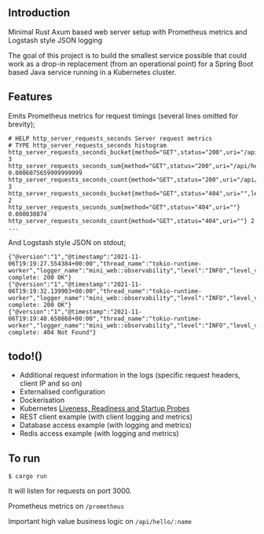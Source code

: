 ## Introduction

Minimal Rust Axum based web server setup with Prometheus metrics and Logstash style JSON logging

The goal of this project is to build the smallest service possible that could work as a drop-in replacement (from an operational point) for a Spring Boot based Java service running in a Kubernetes cluster.

## Features

Emits Prometheus metrics for request timings (several lines omitted for brevity);
```
# HELP http_server_requests_seconds Server request metrics
# TYPE http_server_requests_seconds histogram
http_server_requests_seconds_bucket{method="GET",status="200",uri="/api/hello/:name",le="0.5"} 3
http_server_requests_seconds_sum{method="GET",status="200",uri="/api/hello/:name"} 0.0006075659999999999
http_server_requests_seconds_count{method="GET",status="200",uri="/api/hello/:name"} 3
http_server_requests_seconds_bucket{method="GET",status="404",uri="",le="0.5"} 2
http_server_requests_seconds_sum{method="GET",status="404",uri=""} 0.000030874
http_server_requests_seconds_count{method="GET",status="404",uri=""} 2
...
```

And Logstash style JSON on stdout;
```
{"@version":"1","@timestamp":"2021-11-06T19:19:27.554384+00:00","thread_name":"tokio-runtime-worker","logger_name":"mini_web::observability","level":"INFO","level_value":5,"matched_path":"/api/hello/:name","requested_uri":"/api/hello/world","method":"GET","elapsed_time":0,"status":"200","message":"Request complete: 200 OK"}
{"@version":"1","@timestamp":"2021-11-06T19:19:32.139903+00:00","thread_name":"tokio-runtime-worker","logger_name":"mini_web::observability","level":"INFO","level_value":5,"matched_path":"/prometheus","requested_uri":"/prometheus","method":"GET","elapsed_time":0,"status":"200","message":"Request complete: 200 OK"}
{"@version":"1","@timestamp":"2021-11-06T19:19:40.650868+00:00","thread_name":"tokio-runtime-worker","logger_name":"mini_web::observability","level":"INFO","level_value":5,"requested_uri":"/metrics","method":"GET","elapsed_time":0,"status":"404","message":"Request complete: 404 Not Found"}
```

## todo!()

* Additional request information in the logs (specific request headers, client IP and so on)
* Externalised configuration
* Dockerisation
* Kubernetes [Liveness, Readiness and Startup Probes](https://kubernetes.io/docs/tasks/configure-pod-container/configure-liveness-readiness-startup-probes/)
* REST client example (with client logging and metrics)
* Database access example (with logging and metrics)
* Redis access example (with logging and metrics)

## To run

```
$ cargo run
```

It will listen for requests on port 3000.

Prometheus metrics on `/prometheus`

Important high value business logic on `/api/hello/:name`